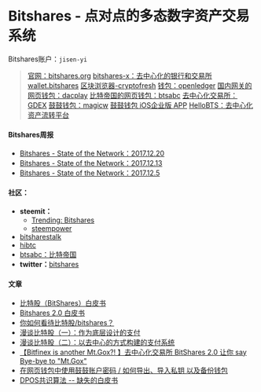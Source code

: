 # Bitshares - 点对点的多态数字资产交易系统
Bitshares账户：`jisen-yi`

> [官网：bitshares.org](https://bitshares.org)
> [bitshares-x：去中心化的银行和交易所](http://www.bitshares-x.info)
> [wallet.bitshares](https://wallet.bitshares.org/#/)
> [区块浏览器-cryptofresh](http://www.cryptofresh.com/)
> [钱包：openledger](https://bitshares.openledger.info)
> [国内网关的网页钱包：dacplay](https://bitshares.dacplay.org/?r=chinesecommunity)
> [比特帝国的网页钱包：btsabc](https://bit.btsabc.org/#/)
> [去中心化交易所：GDEX](https://www.gdex.io/)
> [鼓鼓钱包：magicw](https://m.magicw.net)
> [鼓鼓钱包 iOS企业版 APP](https://www.pgyer.com/fIeQ)
> [HelloBTS：去中心化资产流转平台](https://www.hellobts.com)

#### Bitshares周报

- [Bitshares - State of the Network：2017.12.20](https://steemit.com/bitshares/@steempower/bitshares-state-of-the-network-20th-december-2017) 
- [Bitshares - State of the Network：2017.12.13](https://steemit.com/bitshares/@steempower/bitshares-state-of-the-network-13th-december-2017)
- [Bitshares - State of the Network：2017.12.5](https://steemit.com/bitshares/@steempower/bitshares-state-of-the-network-5th-december-2017)

#### 社区：

- **steemit：**
     - [Trending: Bitshares](https://steemit.com/trending/bitshares)
     - [steempower](https://steemit.com/@steempower)
- [bitsharestalk](http://www.bitsharestalk.org)
- [hibtc](https://www.hibtc.org)
- [btsabc：比特帝国](http://btsabc.org/)
- **twitter：**[bitshares](https://twitter.com/bitshares)

#### 文章

- [比特股（BitShares）白皮书](http://8btc.com/thread-808-1-1.html)
- [Bitshares 2.0 白皮书](https://www.hibtc.org/1502.html)
- [你如何看待比特股/bitshares？](https://www.zhihu.com/question/22591649)
- [漫谈比特股（一）：作为底层设计的支付](https://zhuanlan.zhihu.com/p/27011353)
- [漫谈比特股（二）：以去中心的方式构建的支付系统](https://zhuanlan.zhihu.com/p/27012222)
- [【Bitfinex is another Mt.Gox?! 】去中心化交易所 BitShares 2.0 让你 say Bye-bye to "Mt.Gox"](https://steemit.com/crypot-news/@imyao/bitfinex-is-another-mt-gox-bitshares-2-0-say-bye-bye-to-mt-gox)
- [在网页钱包中使用鼓鼓账户密码 / 如何导出、导入私钥 以及备份钱包](https://steemit.com/bitshares/@oflyhigh/ib3ms)
- [DPOS共识算法 -- 缺失的白皮书](https://steemit.com/dpos/@legendx/dpos)



